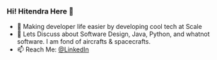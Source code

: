 ### Hi!  Hitendra Here 👋

<!--
**shuklahy/shuklahy** is a ✨ _special_ ✨ repository because its `README.md` (this file) appears on your GitHub profile.

Here are some ideas to get you started:

- 🔭 Making developer life easier by developing cool tech at Scale
- 💬 Ask me about ...
- 📫 How to reach me: LinkedIN
- 😄 Pronouns: ...
- ⚡ Fun fact: ...
-->

- 🔭 Making developer life easier by developing cool tech at Scale
- 💬 Lets Discuss about Software Design, Java, Python, and whatnot software. 
     I am fond of aircrafts & spacecrafts.
- 📫 Reach Me: [@LinkedIn](https://www.linkedin.com/in/hitendra-shukla-858b797a/)


